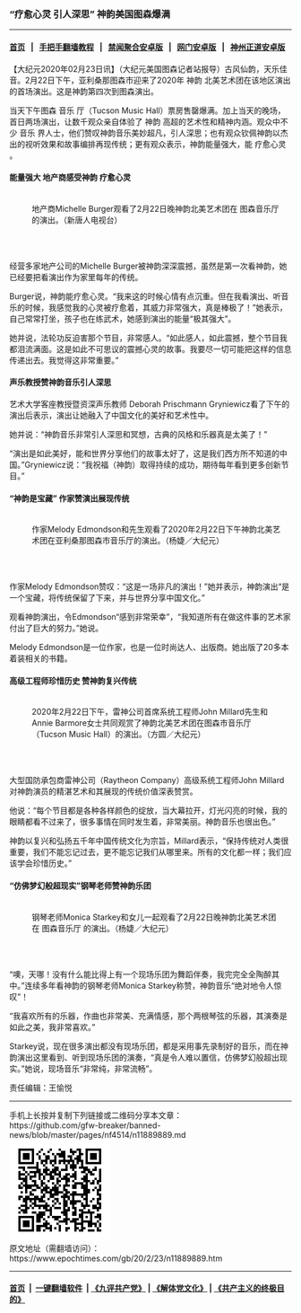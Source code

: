 ### “疗愈心灵 引人深思” 神韵美国图森爆满
------------------------

#### [首页](https://github.com/gfw-breaker/banned-news/blob/master/README.md) &nbsp;&nbsp;|&nbsp;&nbsp; [手把手翻墙教程](https://github.com/gfw-breaker/guides/wiki) &nbsp;&nbsp;|&nbsp;&nbsp; [禁闻聚合安卓版](https://github.com/gfw-breaker/bn-android) &nbsp;&nbsp;|&nbsp;&nbsp; [网门安卓版](https://github.com/oGate2/oGate) &nbsp;&nbsp;|&nbsp;&nbsp; [神州正道安卓版](https://github.com/SzzdOgate/update) 



<div><p>
 【大纪元2020年02月23日讯】（大纪元美国图森记者站报导）古风仙韵，天乐佳音。2月22日下午，亚利桑那图森市迎来了2020年
 <ok href="https://www.epochtimes.com/gb/tag/%E7%A5%9E%E9%9F%B5.html">
  神韵
 </ok>
 北美艺术团在该地区演出的首场演出。这是神韵第四次到图森演出。
</p>
<p>
 当天下午图森
 <ok href="https://www.epochtimes.com/gb/tag/%E9%9F%B3%E4%B9%90.html">
  音乐
 </ok>
 厅（Tucson Music Hall）票房售罄爆满。加上当天的晚场，首日两场演出，让数千观众亲自体验了
 <ok href="https://www.epochtimes.com/gb/tag/%E7%A5%9E%E9%9F%B5.html">
  神韵
 </ok>
 高超的艺术性和精神内涵。观众中不少
 <ok href="https://www.epochtimes.com/gb/tag/%E9%9F%B3%E4%B9%90.html">
  音乐
 </ok>
 界人士，他们赞叹神韵音乐美妙超凡，引人深思；也有观众钦佩神韵以杰出的视听效果和故事编排再现传统；更有观众表示，神韵能量强大，能
 <ok href="https://www.epochtimes.com/gb/tag/%E7%96%97%E6%84%88%E5%BF%83%E7%81%B5.html">
  疗愈心灵
 </ok>
 。
</p>
<h4>
 能量强大 地产商感受神韵
 <ok href="https://www.epochtimes.com/gb/tag/%E7%96%97%E6%84%88%E5%BF%83%E7%81%B5.html">
  疗愈心灵
 </ok>
</h4>
<figure class="wp-caption aligncenter" id="attachment_11889716" style="width: 450px">
 <ok href="http://i.epochtimes.com/assets/uploads/2020/02/200223013353100083.jpg">
  <img alt="" class="wp-image-11889716 size-medium" src="http://i.epochtimes.com/assets/uploads/2020/02/200223013353100083-450x300.jpg"/>
 </ok>
 <br/><figcaption class="wp-caption-text">
  地产商Michelle Burger观看了2月22日晚神韵北美艺术团在
  <ok href="https://www.epochtimes.com/gb/tag/%E5%9B%BE%E6%A3%AE%E9%9F%B3%E4%B9%90%E5%8E%85.html">
   图森音乐厅
  </ok>
  的演出。（新唐人电视台）
 </figcaption><br/>
</figure><br/>
<p>
 经营多家地产公司的Michelle Burger被神韵深深震撼，虽然是第一次看神韵，她已经要把看演出作为家里每年的传统。
</p>
<p>
 Burger说，神韵能疗愈心灵。“我来这的时候心情有点沉重。但在我看演出、听音乐的时候，我感觉我的心灵被疗愈着，其威力非常强大，真是棒极了！”她表示，自己常常打坐，孩子也在练武术，她感到演出的能量“极其强大”。
</p>
<p>
 她并说，法轮功反迫害那个节目，非常感人。“如此感人，如此震撼，整个节目我都泪流满面。这是如此不可思议的震撼心灵的故事。我要尽一切可能把这样的信息传递出去。我觉得这非常重要。”
</p>
<h4>
 声乐教授赞神韵音乐引人深思
</h4>
<p>
 艺术大学客座教授暨资深声乐教师 Deborah Prischmann Gryniewicz看了下午的演出后表示，演出让她融入了中国文化的美好和艺术性中。
</p>
<p>
 她并说：“神韵音乐非常引人深思和冥想，古典的风格和乐器真是太美了！”
</p>
<p>
 “演出是如此美好，能和世界分享他们的故事太好了，这是我们西方所不知道的中国。”Gryniewicz说：“我祝福（神韵）取得持续的成功，期待每年看到更多创新节目。”
</p>
<h4>
 “神韵是宝藏” 作家赞演出展现传统
</h4>
<figure class="wp-caption aligncenter" id="attachment_11889526" style="width: 450px">
 <ok href="http://i.epochtimes.com/assets/uploads/2020/02/200222195740100088.jpg">
  <img alt="" class="wp-image-11889526 size-medium" src="http://i.epochtimes.com/assets/uploads/2020/02/200222195740100088-450x300.jpg"/>
 </ok>
 <br/><figcaption class="wp-caption-text">
  作家Melody Edmondson和先生观看了2020年2月22日下午神韵北美艺术团在亚利桑那图森市音乐厅的演出。（杨婕／大纪元）
 </figcaption><br/>
</figure><br/>
<p>
 作家Melody Edmondson赞叹：“这是一场非凡的演出！”她并表示，神韵演出“是一个宝藏，将传统保留了下来，并与世界分享中国文化。”
</p>
<p>
 观看神韵演出，令Edmondson“感到非常荣幸”，“我知道所有在做这件事的艺术家付出了巨大的努力。”她说。
</p>
<p>
 Melody Edmondson是一位作家，也是一位时尚达人、出版商。她出版了20多本着装相关的书籍。
</p>
<h4>
 高级工程师珍惜历史 赞神韵复兴传统
</h4>
<figure class="wp-caption aligncenter" id="attachment_11889425" style="width: 450px">
 <ok href="http://i.epochtimes.com/assets/uploads/2020/02/200222195753100088.jpg">
  <img alt="" class="wp-image-11889425 size-medium" src="http://i.epochtimes.com/assets/uploads/2020/02/200222195753100088-450x300.jpg"/>
 </ok>
 <br/><figcaption class="wp-caption-text">
  2020年2月22日下午，雷神公司首席系统工程师John Millard先生和Annie Barmore女士共同观赏了神韵北美艺术团在图森市音乐厅（Tucson Music Hall）的演出。（方圆／大纪元）
 </figcaption><br/>
</figure><br/>
<p>
 大型国防承包商雷神公司（Raytheon Company）高级系统工程师John Millard对神韵演员的精湛艺术和其展现的传统价值深表赞赏。
</p>
<p>
 他说：“每个节目都是各种各样颜色的绽放，当大幕拉开，灯光闪亮的时候，我的眼睛都看不过来了，很多事情在同时发生着，非常美丽。神韵音乐也很出色。”
</p>
<p>
 神韵以复兴和弘扬五千年中国传统文化为宗旨，Millard表示，“保持传统对人类很重要，我们不能忘记过去，更不能忘记我们从哪里来。所有的文化都一样；我们应该学会珍惜历史。”
</p>
<h4>
 “仿佛梦幻般超现实”钢琴老师赞神韵乐团
</h4>
<figure class="wp-caption aligncenter" id="attachment_11889695" style="width: 450px">
 <ok href="http://i.epochtimes.com/assets/uploads/2020/02/200223012432100083.jpg">
  <img alt="" class="wp-image-11889695 size-medium" src="http://i.epochtimes.com/assets/uploads/2020/02/200223012432100083-450x300.jpg"/>
 </ok>
 <br/><figcaption class="wp-caption-text">
  钢琴老师Monica Starkey和女儿一起观看了2月22日晚神韵北美艺术团在
  <ok href="https://www.epochtimes.com/gb/tag/%E5%9B%BE%E6%A3%AE%E9%9F%B3%E4%B9%90%E5%8E%85.html">
   图森音乐厅
  </ok>
  的演出。（杨婕／大纪元）
 </figcaption><br/>
</figure><br/>
<p>
 “噢，天哪！没有什么能比得上有一个现场乐团为舞蹈伴奏，我完完全全陶醉其中。”连续多年看神韵的钢琴老师Monica Starkey称赞，神韵音乐“绝对地令人惊叹”！
</p>
<p>
 “我喜欢所有的乐器，作曲也非常美、充满情感，那个两根琴弦的乐器，其演奏是如此之美，我非常喜欢。”
</p>
<p>
 Starkey说，现在很多演出都没有现场乐团，都是采用事先录制好的音乐，而在神韵演出这里看到、听到现场乐团的演奏，“真是令人难以置信，仿佛梦幻般超出现实。”她说，现场音乐“非常纯，非常流畅”。
</p>
<p>
 责任编辑：王愉悦
</p>
</div>
<hr/>
手机上长按并复制下列链接或二维码分享本文章：<br/>
https://github.com/gfw-breaker/banned-news/blob/master/pages/nf4514/n11889889.md <br/>
<a href='https://github.com/gfw-breaker/banned-news/blob/master/pages/nf4514/n11889889.md'><img src='https://github.com/gfw-breaker/banned-news/blob/master/pages/nf4514/n11889889.md.png'/></a> <br/>
原文地址（需翻墙访问）：https://www.epochtimes.com/gb/20/2/23/n11889889.htm


------------------------
#### [首页](https://github.com/gfw-breaker/banned-news/blob/master/README.md) &nbsp;|&nbsp; [一键翻墙软件](https://github.com/gfw-breaker/nogfw/blob/master/README.md) &nbsp;| [《九评共产党》](https://github.com/gfw-breaker/9ping.md/blob/master/README.md#九评之一评共产党是什么) | [《解体党文化》](https://github.com/gfw-breaker/jtdwh.md/blob/master/README.md) | [《共产主义的终极目的》](https://github.com/gfw-breaker/gczydzjmd.md/blob/master/README.md)


<img src='http://gfw-breaker.win/banned-news/pages/nf4514/n11889889.md' width='0px' height='0px'/>